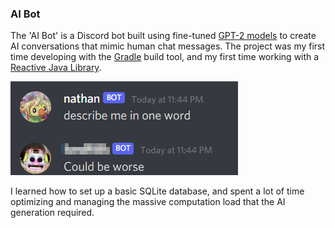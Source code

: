 ### AI Bot
The 'AI Bot' is a Discord bot built using fine-tuned [GPT-2 models](https://openai.com/blog/better-language-models) to create AI conversations that mimic human chat messages.
The project was my first time developing with the [Gradle](https://gradle.org)  build tool, and my first time working with a [Reactive Java Library](https://discord4j.com).

![Output from the bot is humorous](../img/aibot_generation_example.png)

I learned how to set up a basic SQLite database, and spent a lot of time optimizing and managing the massive computation load that the AI generation required.